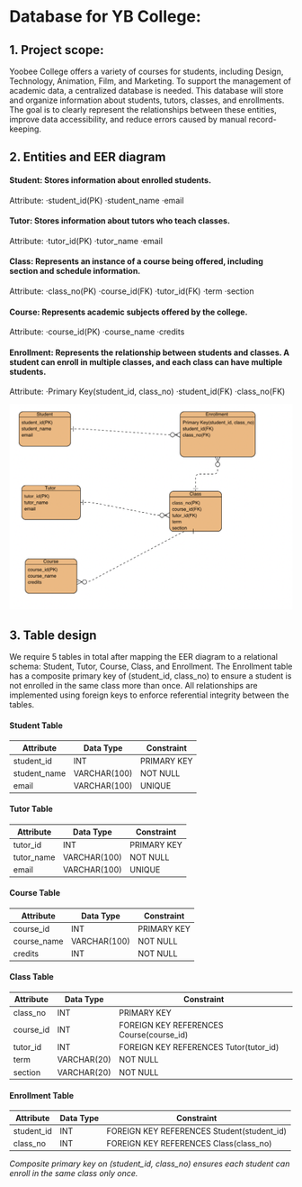 #  Database for YB College:
## 1. Project scope:
Yoobee College offers a variety of courses for students, including Design, Technology, Animation, Film, and Marketing. To support the management of academic data, a centralized database is needed. This database will store and organize information about students, tutors, classes, and enrollments. The goal is to clearly represent the relationships between these entities, improve data accessibility, and reduce errors caused by manual record-keeping.

## 2. Entities and EER diagram
#### Student: Stores information about enrolled students.
Attribute: 
·student_id(PK)
·student_name
·email 

#### Tutor: Stores information about tutors who teach classes.
Attribute: 
·tutor_id(PK)
·tutor_name
·email

#### Class: Represents an instance of a course being offered, including section and schedule information.
Attribute: 
·class_no(PK)
·course_id(FK)
·tutor_id(FK)
·term
·section

#### Course: Represents academic subjects offered by the college.
Attribute: 
·course_id(PK)
·course_name
·credits

#### Enrollment: Represents the relationship between students and classes. A student can enroll in multiple classes, and each class can have multiple students.
Attribute: 
·Primary Key(student_id, class_no)
·student_id(FK)
·class_no(FK)


![ER Diagram](diagram.png)

## 3. Table design
We require 5 tables in total after mapping the EER diagram to a relational schema: Student, Tutor, Course, Class, and Enrollment.
The Enrollment table has a composite primary key of (student_id, class_no) to ensure a student is not enrolled in the same class more than once.
All relationships are implemented using foreign keys to enforce referential integrity between the tables.
#### Student Table

| Attribute     | Data Type      | Constraint      |
|---------------|----------------|-----------------|
| student_id    | INT            | PRIMARY KEY     |
| student_name  | VARCHAR(100)   | NOT NULL        |
| email         | VARCHAR(100)   | UNIQUE          |

#### Tutor Table

| Attribute     | Data Type      | Constraint      |
|---------------|----------------|-----------------|
| tutor_id      | INT            | PRIMARY KEY     |
| tutor_name    | VARCHAR(100)   | NOT NULL        |
| email         | VARCHAR(100)   | UNIQUE          |

#### Course Table

| Attribute     | Data Type      | Constraint      |
|---------------|----------------|-----------------|
| course_id   | INT            | PRIMARY KEY     |
| course_name | VARCHAR(100)   | NOT NULL        |
| credits     | INT            | NOT NULL        |

#### Class Table

| Attribute     | Data Type      | Constraint      |
|---------------|----------------|-----------------|
| class_no      | INT            | PRIMARY KEY     |
| course_id     | INT            | FOREIGN KEY REFERENCES Course(course_id) |
| tutor_id      | INT            | FOREIGN KEY REFERENCES Tutor(tutor_id)   |
| term          | VARCHAR(20)    |  NOT NULL   |
| section       | VARCHAR(20)    |  NOT NULL   |

#### Enrollment Table

| Attribute     | Data Type      | Constraint      |
|---------------|----------------|-----------------|
| student_id    | INT            | FOREIGN KEY REFERENCES Student(student_id)          |
| class_no      | INT            | FOREIGN KEY REFERENCES Class(class_no)              |

*Composite primary key on (student_id, class_no) ensures each student can enroll in the same class only once.*
